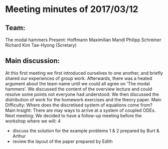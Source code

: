 # Meeting minutes of 2017/03/12

## Team:
The modal hammers
Present:
Hoffmann Maximilian
Mandl Philipp
Schreiner Richard
Kim Tae-Hyong (Scretary)

## Main discussion:

At this first meeting we first introduced ourselves to one another, and
briefly shared our experiences of group work. Afterwards, there was a
heated argument about the team name until we could all agree on
’The modal hammers’. We discussed the content of the overview lecture and
could resolve some points not everyone had understood. We then discussed
the distribution of work for the homework exercises and the theory paper.
Main Difficulty:
Where does the discretised system of equations come from?
Main Insight:
There are may ways to arrive at a system of coupled ODEs.
Next meeting:
We decided to have a follow-up meeting before the workshop
where we will:
4
- discuss the solution for the example problems 1 & 2 prepared by Burt &
Arthur
- review the layout of the paper prepared by Edith
